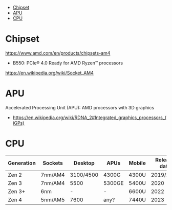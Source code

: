 <!-- TOC -->

- [Chipset](#chipset)
- [APU](#apu)
- [CPU](#cpu)

<!-- /TOC -->

# Chipset
https://www.amd.com/en/products/chipsets-am4
- B550: PCIe® 4.0 Ready for AMD Ryzen™ processors

https://en.wikipedia.org/wiki/Socket_AM4

# APU
Accelerated Processing Unit (APU): AMD processors with 3D graphics
- https://en.wikipedia.org/wiki/RDNA_2#Integrated_graphics_processors_(iGPs)

# CPU

| Generation | Sockets| Desktop | APUs | Mobile | Release date |
|---|---|---|---|---|---|
| Zen 2 | 7nm/AM4 | 3100/4500 | 4300G | 4300U | 2019/2020 |
| Zen 3 | 7nm/AM4 |  5500 | 5300GE | 5400U | 2020 |
| Zen 3+ | 6nm | - | - | 6600U | 2022 |
| Zen 4 | 5nm/AM5| 7600 | any? | 7440U | 2023 |